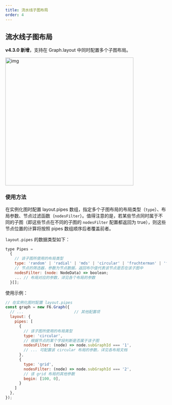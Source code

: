 ```yaml
---
title: 流水线子图布局
order: 4
---
```


## 流水线子图布局

**v4.3.0 新增**，支持在 Graph.layout 中同时配置多个子图布局。

<img src='https://gw.alipayobjects.com/mdn/rms_f8c6a0/afts/img/A*TaymQYKOJkgAAAAAAAAAAAAAARQnAQ' alt="img" width='400px'>


### 使用方法

在实例化图时配置 layout.pipes 数组，指定多个子图布局的布局类型（`type`）、布局参数、节点过滤函数（`nodesFilter`）。值得注意的是，若某些节点同时属于不同的子图（即这些节点在不同的子图的 `nodesFilter` 配置都返回为 true），则这些节点位置的计算将按照 pipes 数组顺序后者覆盖前者。

`layout.pipes` 的数据类型如下：

```javascript
type Pipes =
  {
    // 该子图所使用的布局类型
    type: 'random' | 'radial' | 'mds' | 'circular' | 'fruchterman' | 'force' | 'gForce' | 'dagre' | 'concentric' | 'grid' | 'forceAtlas2',
    // 节点的筛选器，参数为节点数据，返回布尔值代表该节点是否在该子图中
    nodesFilter: (node: NodeData) => boolean;
    ... // 布局对应的参数，详见各个布局的参数
  }[];
```

使用示例：

```javascript
// 在实例化图时配置 layout.pipes
const graph = new F6.Graph({
  // ...                      // 其他配置项
  layout: {
    pipes: [
      {
        // 该子图所使用的布局类型
        type: 'circular',
        // 根据节点的某个字段判断是否属于该子图
        nodesFilter: (node) => node.subGraphId === '1',
        // ... 可配置该 circular 布局的参数，详见各布局文档
      },
      {
        type: 'grid',
        nodesFilter: (node) => node.subGraphId === '2',
        // 该 grid 布局的其他参数
        begin: [100, 0],
      }
    ]
  },
});
```
